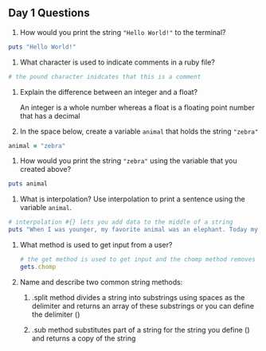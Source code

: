 ## Day 1 Questions

1. How would you print the string `"Hello World!"` to the terminal?
```ruby
puts "Hello World!"
```

1. What character is used to indicate comments in a ruby file?
```ruby
# the pound character inidcates that this is a comment
```

1. Explain the difference between an integer and a float?

   An integer is a whole number whereas a float is a floating point number that has a decimal

1. In the space below, create a variable `animal` that holds the string `"zebra"`
```ruby
animal = "zebra"
```

1. How would you print the string `"zebra"` using the variable that you created above?
```ruby
puts animal
```

1. What is interpolation? Use interpolation to print a sentence using the variable `animal`.
```ruby
# interpolation #{} lets you add data to the middle of a string
puts "When I was younger, my favorite animal was an elephant. Today my favorite animal is a #{animal}"
```

1. What method is used to get input from a user?
   ```ruby
   # the get method is used to get input and the chomp method removes the newline character at the end of strings
   gets.chomp
   ```
1. Name and describe two common string methods:

   1) .split method divides a string into substrings using spaces as the delimiter and returns an array of these substrings or you can define the delimiter ()

   2) .sub method substitutes part of a string for the string you define () and returns a copy of the string
